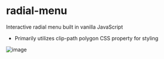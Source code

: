 # radial-menu
Interactive radial menu built in vanilla JavaScript
- Primarily utilizes clip-path polygon CSS property for styling

![image](https://user-images.githubusercontent.com/83362164/169200893-a0bef745-ed61-46f3-8d72-75281e4d92fb.png)
